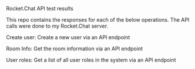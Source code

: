 Rocket.Chat API test results

This repo contains the responses for each of the below operations. The API calls were done to my Rocket.Chat server.

Create user: Create a new user via an API endpoint

Room Info: Get the room information via an API endpoint

User roles: Get a list of all user roles in the system via an API endpoint

